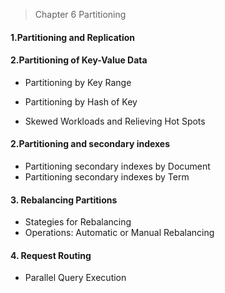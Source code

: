 > Chapter 6 Partitioning

#### 1.Partitioning and Replication

#### 2.Partitioning of Key-Value Data
* Partitioning by Key Range
* Partitioning by Hash of Key

* Skewed Workloads and Relieving Hot Spots

#### 2.Partitioning and secondary indexes
* Partitioning secondary indexes by Document
* Partitioning secondary indexes by Term

#### 3. Rebalancing Partitions
* Stategies for Rebalancing
* Operations: Automatic or Manual Rebalancing

#### 4. Request Routing
* Parallel Query Execution
